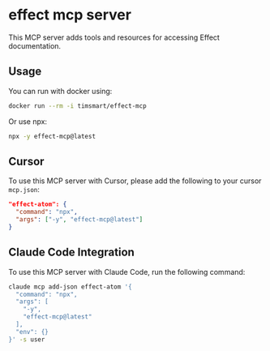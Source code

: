 # effect mcp server

This MCP server adds tools and resources for accessing Effect documentation.

## Usage

You can run with docker using:

```bash
docker run --rm -i timsmart/effect-mcp
```

Or use npx:

```bash
npx -y effect-mcp@latest
```

## Cursor
To use this MCP server with Cursor, please add the following to your cursor `mcp.json`:

```json
"effect-atom": {
  "command": "npx",
  "args": ["-y", "effect-mcp@latest"]
}
```

## Claude Code Integration

To use this MCP server with Claude Code, run the following command:

```bash
claude mcp add-json effect-atom '{
  "command": "npx",
  "args": [
    "-y",
    "effect-mcp@latest"
  ],
  "env": {}
}' -s user
```
